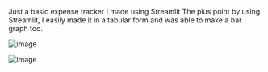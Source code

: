 Just a basic expense tracker I made using Streamlit
The plus point by using Streamlit, I easily made it in a tabular form and was able to make a bar graph too.

![image](https://github.com/Rush-Code10/Expense-Tracker/assets/71811932/a41a45da-1eb3-4c2a-95a4-1f622d515c81)

![image](https://github.com/Rush-Code10/Expense-Tracker/assets/71811932/ceb62020-6c08-40e6-a8f0-c79a32164962)
